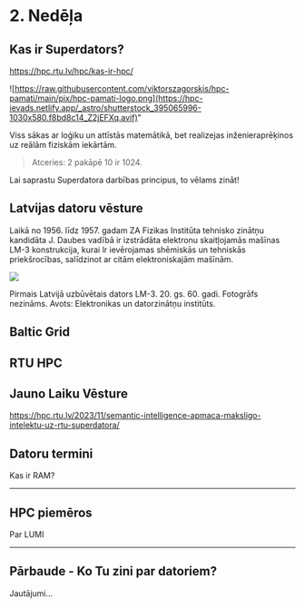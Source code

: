 # 2. Nedēļa

## Kas ir Superdators?

https://hpc.rtu.lv/hpc/kas-ir-hpc/

![https://raw.githubusercontent.com/viktorszagorskis/hpc-pamati/main/pix/hpc-pamati-logo.png](https://hpc-ievads.netlify.app/_astro/shutterstock_395065996-1030x580.f8bd8c14_Z2jEFXq.avif)"

Viss sākas ar loģiku un attīstās matemātikā, bet realizejas inženieraprēķinos uz reālām fiziskām iekārtām.

> Atceries: 2 pakāpē 10 ir 1024.

Lai saprastu Superdatora darbības principus, to vēlams zināt!

##  Latvijas datoru vēsture

Laikā no 1956. līdz 1957. gadam ZA Fizikas Institūta tehnisko zinātņu kandidāta J. Daubes vadībā ir izstrādāta elektronu skaitļojamās mašīnas LM-3 konstrukcija, kurai lr ievērojamas shēmiskās un tehniskās priekšrocības, salīdzinot ar citām elektroniskajām mašīnām.

![](https://enciklopedija.lv/api/image/thumbnail?name=35d33c81a252-352eb7d9-4d1f-45d4-bb24-99ca00e9349d.jpg&size=multimedia)

Pirmais Latvijā uzbūvētais dators LM-3. 20. gs. 60. gadi.
Fotogrāfs nezināms. Avots: Elektronikas un datorzinātņu institūts.

## Baltic Grid 

## RTU HPC

## Jauno Laiku Vēsture

https://hpc.rtu.lv/2023/11/semantic-intelligence-apmaca-maksligo-intelektu-uz-rtu-superdatora/




## Datoru termini

Kas ir RAM?

---


## HPC piemēros

Par LUMI

---

## Pārbaude - Ko Tu zini par datoriem?

Jautājumi...
